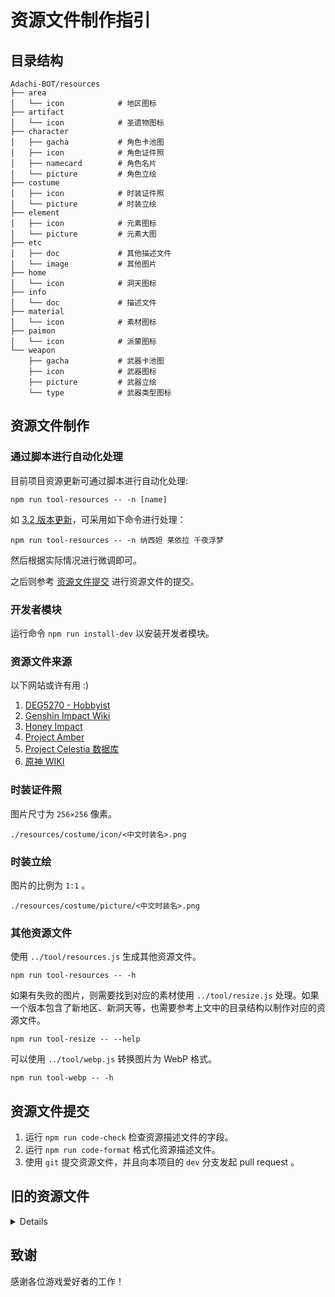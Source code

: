 # 资源文件制作指引

## 目录结构

```
Adachi-BOT/resources
├── area
│   └── icon            # 地区图标
├── artifact
│   └── icon            # 圣遗物图标
├── character
│   ├── gacha           # 角色卡池图
│   ├── icon            # 角色证件照
│   ├── namecard        # 角色名片
│   └── picture         # 角色立绘
├── costume
│   ├── icon            # 时装证件照
│   └── picture         # 时装立绘
├── element
│   ├── icon            # 元素图标
│   └── picture         # 元素大图
├── etc
│   ├── doc             # 其他描述文件
│   └── image           # 其他图片
├── home
│   └── icon            # 洞天图标
├── info
│   └── doc             # 描述文件
├── material
│   └── icon            # 素材图标
├── paimon
│   └── icon            # 派蒙图标
└── weapon
    ├── gacha           # 武器卡池图
    ├── icon            # 武器图标
    ├── picture         # 武器立绘
    └── type            # 武器类型图标
```

## 资源文件制作

### 通过脚本进行自动化处理

目前项目资源更新可通过脚本进行自动化处理:

```shell
npm run tool-resources -- -n [name]
```

如 [3.2 版本更新](https://github.com/Arondight/Adachi-BOT/issues/946)，可采用如下命令进行处理：

```shell
npm run tool-resources -- -n 纳西妲 莱依拉 千夜浮梦
```

然后根据实际情况进行微调即可。

之后则参考 [资源文件提交](#资源文件提交) 进行资源文件的提交。

### 开发者模块

运行命令 `npm run install-dev` 以安装开发者模块。

### 资源文件来源

以下网站或许有用 :)

1. [DEG5270 - Hobbyist](https://www.deviantart.com/deg5270/gallery/69268298/transparent-render)
2. [Genshin Impact Wiki](https://genshin-impact.fandom.com/wiki/Genshin_Impact_Wiki)
3. [Honey Impact](https://genshin.honeyhunterworld.com/?lang=CN)
4. [Project Amber](https://ambr.top/chs)
5. [Project Celestia 数据库](https://www.projectcelestia.com)
6. [原神 WIKI](https://wiki.biligame.com/ys/%E9%A6%96%E9%A1%B5)

### 时装证件照

图片尺寸为 `256×256` 像素。

```
./resources/costume/icon/<中文时装名>.png
```

### 时装立绘

图片的比例为 `1:1` 。

```
./resources/costume/picture/<中文时装名>.png
```

### 其他资源文件

使用 `../tool/resources.js` 生成其他资源文件。

```shell
npm run tool-resources -- -h
```

如果有失败的图片，则需要找到对应的素材使用 `../tool/resize.js` 处理。如果一个版本包含了新地区、新洞天等，也需要参考上文中的目录结构以制作对应的资源文件。

```shell
npm run tool-resize -- --help
```

可以使用 `../tool/webp.js` 转换图片为 WebP 格式。

```shell
npm run tool-webp -- -h
```

## 资源文件提交

1. 运行 `npm run code-check` 检查资源描述文件的字段。
2. 运行 `npm run code-format` 格式化资源描述文件。
3. 使用 `git` 提交资源文件，并且向本项目的 `dev` 分支发起 pull request 。

## 旧的资源文件

<details>

本项目有过一次资源文件的重做，旧资源文件可以在 [old_resources](https://github.com/Arondight/Adachi-BOT/tree/old_resources) 分支获取。注意旧资源文件只更新到原神的 3.1 版本并且不适配当前的代码。

</details>

## 致谢

感谢各位游戏爱好者的工作！

